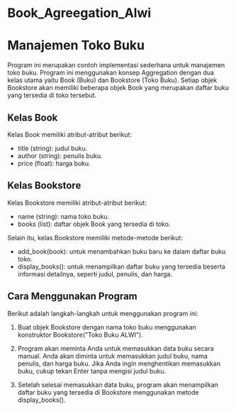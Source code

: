# Book_Agreegation_Alwi
# Manajemen Toko Buku

Program ini merupakan contoh implementasi sederhana untuk manajemen toko buku. Program ini menggunakan konsep Aggregation dengan dua kelas utama yaitu Book (Buku) dan Bookstore (Toko Buku). Setiap objek Bookstore akan memiliki beberapa objek Book yang merupakan daftar buku yang tersedia di toko tersebut.

## Kelas Book

Kelas Book memiliki atribut-atribut berikut:

- title (string): judul buku.
- author (string): penulis buku.
- price (float): harga buku.

## Kelas Bookstore

Kelas Bookstore memiliki atribut-atribut berikut:

- name (string): nama toko buku.
- books (list): daftar objek Book yang tersedia di toko.

Selain itu, kelas Bookstore memiliki metode-metode berikut:

- add_book(book): untuk menambahkan buku baru ke dalam daftar buku toko.
- display_books(): untuk menampilkan daftar buku yang tersedia beserta informasi detailnya, seperti judul, penulis, dan harga.

## Cara Menggunakan Program

Berikut adalah langkah-langkah untuk menggunakan program ini:

1. Buat objek Bookstore dengan nama toko buku menggunakan konstruktor Bookstore("Toko Buku ALWI").

2. Program akan meminta Anda untuk memasukkan data buku secara manual. Anda akan diminta untuk memasukkan judul buku, nama penulis, dan harga buku. Jika Anda ingin menghentikan memasukkan buku, cukup tekan Enter tanpa mengisi judul buku.

3. Setelah selesai memasukkan data buku, program akan menampilkan daftar buku yang tersedia di Bookstore menggunakan metode display_books().


